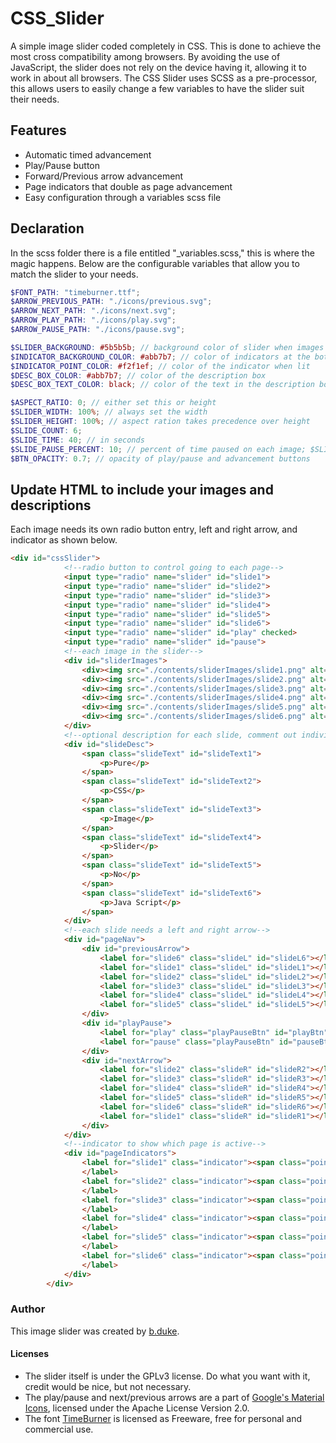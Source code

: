 # CSS_Slider

A simple image slider coded completely in CSS. This is done to achieve the most cross compatibility among browsers.
By avoiding the use of JavaScript, the slider does not rely on the device having it, allowing it to work in about all browsers.
The CSS Slider uses SCSS as a pre-processor, this allows users to easily change a few variables to have the slider suit their needs.

## Features

* Automatic timed advancement
* Play/Pause button
* Forward/Previous arrow advancement
* Page indicators that double as page advancement
* Easy configuration through a variables scss file


## Declaration

In the scss folder there is a file entitled "_variables.scss," this is where the magic happens.
Below are the configurable variables that allow you to match the slider to your needs.

```scss
$FONT_PATH: "timeburner.ttf";
$ARROW_PREVIOUS_PATH: "./icons/previous.svg";
$ARROW_NEXT_PATH: "./icons/next.svg";
$ARROW_PLAY_PATH: "./icons/play.svg";
$ARROW_PAUSE_PATH: "./icons/pause.svg";

$SLIDER_BACKGROUND: #5b5b5b; // background color of slider when images are too small
$INDICATOR_BACKGROUND_COLOR: #abb7b7; // color of indicators at the bottom of the slider
$INDICATOR_POINT_COLOR: #f2f1ef; // color of the indicator when lit
$DESC_BOX_COLOR: #abb7b7; // color of the description box
$DESC_BOX_TEXT_COLOR: black; // color of the text in the description box

$ASPECT_RATIO: 0; // either set this or height
$SLIDER_WIDTH: 100%; // always set the width
$SLIDER_HEIGHT: 100%; // aspect ration takes precedence over height
$SLIDE_COUNT: 6;
$SLIDE_TIME: 40; // in seconds
$SLIDE_PAUSE_PERCENT: 10; // percent of time paused on each image; $SLIDE_COUNT * $SLIDE_PAUSE_PERCENT !> 100
$BTN_OPACITY: 0.7; // opacity of play/pause and advancement buttons

```

## Update HTML to include your images and descriptions

Each image needs its own radio button entry, left and right arrow, and indicator as shown below.

```html
<div id="cssSlider">
            <!--radio button to control going to each page-->
            <input type="radio" name="slider" id="slide1">
            <input type="radio" name="slider" id="slide2">
            <input type="radio" name="slider" id="slide3">
            <input type="radio" name="slider" id="slide4">
            <input type="radio" name="slider" id="slide5">
            <input type="radio" name="slider" id="slide6">
            <input type="radio" name="slider" id="play" checked>
            <input type="radio" name="slider" id="pause">
            <!--each image in the slider-->
            <div id="sliderImages">
                <div><img src="./contents/sliderImages/slide1.png" alt="pure"></div>
                <div><img src="./contents/sliderImages/slide2.png" alt="css"></div>
                <div><img src="./contents/sliderImages/slide3.png" alt="image"></div>
                <div><img src="./contents/sliderImages/slide4.png" alt="slider"></div>
                <div><img src="./contents/sliderImages/slide5.png" alt="no"></div>
                <div><img src="./contents/sliderImages/slide6.png" alt="JavaScript"></div>
            </div>
            <!--optional description for each slide, comment out individually or whole section-->
            <div id="slideDesc">
                <span class="slideText" id="slideText1">
                    <p>Pure</p>
                </span>
                <span class="slideText" id="slideText2">
                    <p>CSS</p>
                </span>
                <span class="slideText" id="slideText3">
                    <p>Image</p>
                </span>
                <span class="slideText" id="slideText4">
                    <p>Slider</p>
                </span>
                <span class="slideText" id="slideText5">
                    <p>No</p>
                </span>
                <span class="slideText" id="slideText6">
                    <p>Java Script</p>
                </span>
            </div>
            <!--each slide needs a left and right arrow-->
            <div id="pageNav">
                <div id="previousArrow">
                    <label for="slide6" class="slideL" id="slideL6"></label>
                    <label for="slide1" class="slideL" id="slideL1"></label>
                    <label for="slide2" class="slideL" id="slideL2"></label>
                    <label for="slide3" class="slideL" id="slideL3"></label>
                    <label for="slide4" class="slideL" id="slideL4"></label>
                    <label for="slide5" class="slideL" id="slideL5"></label>
                </div>
                <div id="playPause">
                    <label for="play" class="playPauseBtn" id="playBtn"></label>
                    <label for="pause" class="playPauseBtn" id="pauseBtn"></label>
                </div>
                <div id="nextArrow">
                    <label for="slide2" class="slideR" id="slideR2"></label>
                    <label for="slide3" class="slideR" id="slideR3"></label>
                    <label for="slide4" class="slideR" id="slideR4"></label>
                    <label for="slide5" class="slideR" id="slideR5"></label>
                    <label for="slide6" class="slideR" id="slideR6"></label>
                    <label for="slide1" class="slideR" id="slideR1"></label>
                </div>
            </div>
            <!--indicator to show which page is active-->
            <div id="pageIndicators">
                <label for="slide1" class="indicator"><span class="point" id="point1"></span>
                </label>
                <label for="slide2" class="indicator"><span class="point" id="point2"></span>
                </label>
                <label for="slide3" class="indicator"><span class="point" id="point3"></span>
                </label>
                <label for="slide4" class="indicator"><span class="point" id="point4"></span>
                </label>
                <label for="slide5" class="indicator"><span class="point" id="point5"></span>
                </label>
                <label for="slide6" class="indicator"><span class="point" id="point6"></span>
                </label>
            </div>
        </div>
```

### Author

This image slider was created by [b.duke](https://bduke.dev/).

#### Licenses

* The slider itself is under the GPLv3 license. Do what you want with it, credit would be nice, but not necessary.
* The play/pause and next/previous arrows are a part of [Google's Material Icons](https://design.google.com/icons/), licensed under
the Apache License Version 2.0.
* The font [TimeBurner](http://www.fontspace.com/nimavisual/timeburner) is licensed as Freeware, free for personal and commercial use.
